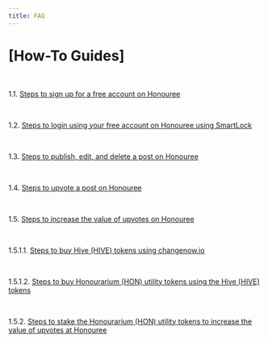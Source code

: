 ```yaml
---
title: FAQ
---
```


# [How-To Guides]

<br />

1.1. <a href="https://honouree.com/@doctorgen/step-by-step-guide-to-sign-up-for-a-free-account-on-honouree">Steps to sign up for a free account on Honouree</a>

<br />

1.2. <a href="https://honouree.com/@doctorgen/steps-to-login-using-your-free-account-on-honouree-using-smartlock">Steps to login using your free account on Honouree using SmartLock</a>

<br />

1.3. <a href="https://honouree.com/@doctorgen/steps-to-publish-edit-and-delete-a-post-on-honouree">Steps to publish, edit, and delete a post on Honouree</a>

<br />

1.4. <a href="https://honouree.com/@doctorgen/steps-to-upvote-a-post-on-honouree">Steps to upvote a post on Honouree</a>

<br />

1.5. <a href="https://honouree.com/@doctorgen/steps-to-increase-the-value-of-upvotes-on-honouree">Steps to increase the value of upvotes on Honouree</a>

<br />

1.5.1.1. <a href="https://honouree.com/@doctorgen/steps-to-buy-hive-hive-tokens-using-changenow-io">Steps to buy Hive (HIVE) tokens using changenow.io</a>

<br />

1.5.1.2. <a href="https://honouree.com/@doctorgen/steps-to-buy-honourarium-hon-utility-tokens-a0uock">Steps to buy Honourarium (HON) utility tokens using the Hive (HIVE) tokens</a>

<br />

1.5.2. <a href="https://honouree.com/@doctorgen/steps-to-stake-the-honourarium-hon-utility-tokens-to-increase-the-value-of-upvotes-at-honouree">Steps to stake the Honourarium (HON) utility tokens to increase the value of upvotes at Honouree</a>


